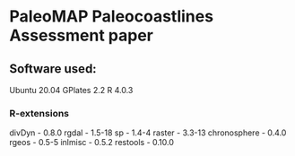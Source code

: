# PaleoMAP Paleocoastlines Assessment paper

## Software used:

Ubuntu 20.04
GPlates 2.2
R 4.0.3

### R-extensions

divDyn - 0.8.0
rgdal - 1.5-18
sp - 1.4-4
raster - 3.3-13
chronosphere - 0.4.0
rgeos - 0.5-5
inlmisc - 0.5.2
restools - 0.10.0